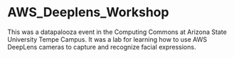 # AWS_Deeplens_Workshop
This was a datapalooza event in the Computing Commons at Arizona State University Tempe Campus. It was a lab for learning how to use AWS DeepLens cameras to capture and recognize facial expressions.
